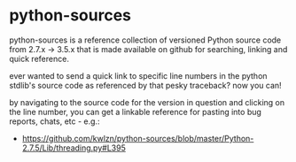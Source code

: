 
# python-sources

python-sources is a reference collection of versioned Python source code from 2.7.x -> 3.5.x that is made available on github for searching, linking and quick reference.

ever wanted to send a quick link to specific line numbers in the python stdlib's source code as referenced by that pesky traceback? now you can!

by navigating to the source code for the version in question and clicking on the line number, you can get a linkable reference for pasting into bug reports, chats, etc - e.g.:

- https://github.com/kwlzn/python-sources/blob/master/Python-2.7.5/Lib/threading.py#L395
